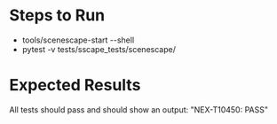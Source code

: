 # Steps to Run

- tools/scenescape-start --shell
- pytest -v tests/sscape_tests/scenescape/

# Expected Results

All tests should pass and should show an output: "NEX-T10450: PASS"
